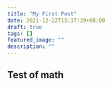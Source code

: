 ```yaml
---
title: "My First Post"
date: 2021-12-22T15:37:39+08:00
draft: true
tags: []
featured_image: ""
description: ""
---
```

## Test of math
